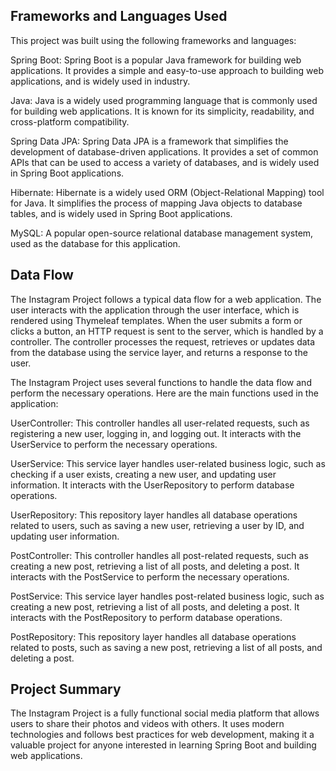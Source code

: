 Frameworks and Languages Used
-
This project was built using the following frameworks and languages:

Spring Boot: Spring Boot is a popular Java framework for building web applications. It provides a simple and easy-to-use approach to building web applications, and is widely used in industry.

Java: Java is a widely used programming language that is commonly used for building web applications. It is known for its simplicity, readability, and cross-platform compatibility.

Spring Data JPA: Spring Data JPA is a framework that simplifies the development of database-driven applications. It provides a set of common APIs that can be used to access a variety of databases, and is widely used in Spring Boot applications.

Hibernate: Hibernate is a widely used ORM (Object-Relational Mapping) tool for Java. It simplifies the process of mapping Java objects to database tables, and is widely used in Spring Boot applications.

MySQL: A popular open-source relational database management system, used as the database for this application.

Data Flow
-
The Instagram Project follows a typical data flow for a web application. The user interacts with the application through the user interface, which is rendered using Thymeleaf templates. When the user submits a form or clicks a button, an HTTP request is sent to the server, which is handled by a controller. The controller processes the request, retrieves or updates data from the database using the service layer, and returns a response to the user.

The Instagram Project uses several functions to handle the data flow and perform the necessary operations. Here are the main functions used in the application:

UserController: This controller handles all user-related requests, such as registering a new user, logging in, and logging out. It interacts with the UserService to perform the necessary operations.

UserService: This service layer handles user-related business logic, such as checking if a user exists, creating a new user, and updating user information. It interacts with the UserRepository to perform database operations.

UserRepository: This repository layer handles all database operations related to users, such as saving a new user, retrieving a user by ID, and updating user information.

PostController: This controller handles all post-related requests, such as creating a new post, retrieving a list of all posts, and deleting a post. It interacts with the PostService to perform the necessary operations.

PostService: This service layer handles post-related business logic, such as creating a new post, retrieving a list of all posts, and deleting a post. It interacts with the PostRepository to perform database operations.

PostRepository: This repository layer handles all database operations related to posts, such as saving a new post, retrieving a list of all posts, and deleting a post.

Project Summary
-
The Instagram Project is a fully functional social media platform that allows users to share their photos and videos with others. It uses modern technologies and follows best practices for web development, making it a valuable project for anyone interested in learning Spring Boot and building web applications.